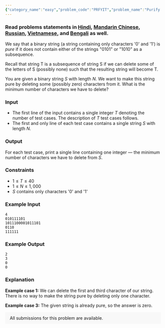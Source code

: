 ```yaml
---
{"category_name":"easy","problem_code":"PRFYIT","problem_name":"Purify It","problemComponents":{"constraints":"","constraintsState":false,"subtasks":"","subtasksState":false,"inputFormat":"","inputFormatState":false,"outputFormat":"","outputFormatState":false,"sampleTestCases":{"0":{"id":1,"input":"4\r\n010111101\r\n1011100001011101\r\n0110\r\n111111","output":"2\r\n3\r\n0\r\n0","explanation":"**Example case 1:** We can delete the first and third character of our string. There is no way to make the string pure by deleting only one character.\r\n\r\n**Example case 3:** The given string is already pure, so the answer is zero.","isDeleted":false}}},"video_editorial_url":"https://youtu.be/tBtSJCngUR4","languages_supported":{"0":"CPP14","1":"C","2":"JAVA","3":"PYTH 3.6","4":"PYTH","5":"PYP3","6":"CS2","7":"ADA","8":"PYPY","9":"TEXT","10":"PAS fpc","11":"NODEJS","12":"RUBY","13":"PHP","14":"GO","15":"HASK","16":"TCL","17":"PERL","18":"SCALA","19":"LUA","20":"kotlin","21":"BASH","22":"JS","23":"LISP sbcl","24":"rust","25":"PAS gpc","26":"BF","27":"CLOJ","28":"R","29":"D","30":"CAML","31":"FORT","32":"ASM","33":"swift","34":"FS","35":"WSPC","36":"LISP clisp","37":"SQL","38":"SCM guile","39":"PERL6","40":"ERL","41":"CLPS","42":"ICK","43":"NICE","44":"PRLG","45":"ICON","46":"COB","47":"SCM chicken","48":"PIKE","49":"SCM qobi","50":"ST","51":"NEM"},"max_timelimit":1,"source_sizelimit":50000,"problem_author":"kmaaszraa","problem_tester":"","date_added":"15-12-2019","tags":{"0":"brute","1":"cook113","2":"dynamic","3":"easy","4":"kmaaszraa","5":"kmaaszraa"},"problem_difficulty_level":"Easy","best_tag":"Dynamic Programming","editorial_url":"https://discuss.codechef.com/problems/PRFYIT","time":{"view_start_date":1577041202,"submit_start_date":1577041202,"visible_start_date":1577041202,"end_date":1735669800},"is_direct_submittable":false,"problemDiscussURL":"https://discuss.codechef.com/search?q=PRFYIT","is_proctored":false,"visitedContests":{},"layout":"problem"}
---
```

### Read problems statements in [Hindi](https://www.codechef.com/download/translated/COOK113/hindi/PRFYIT.pdf), [Mandarin Chinese](https://www.codechef.com/download/translated/COOK113/mandarin/PRFYIT.pdf), [Russian](https://www.codechef.com/download/translated/COOK113/russian/PRFYIT.pdf), [Vietnamese](https://www.codechef.com/download/translated/COOK113/vietnamese/PRFYIT.pdf), and [Bengali](https://www.codechef.com/download/translated/COOK113/bengali/PRFYIT.pdf) as well.

We say that a binary string (a string containing only characters '0' and '1') is *pure* if it does not contain either of the strings "0101" or "1010" as a subsequence.

Recall that string T is a subsequence of string S if we can delete some of the letters of S (possibly none) such that the resulting string will become T.

You are given a binary string $S$ with length $N$. We want to make this string pure by deleting some (possibly zero) characters from it. What is the minimum number of characters we have to delete?

### Input
- The first line of the input contains a single integer $T$ denoting the number of test cases. The description of $T$ test cases follows.
- The first and only line of each test case contains a single string $S$ with length $N$.

### Output
For each test case, print a single line containing one integer — the minimum number of characters we have to delete from $S$.

### Constraints
- $1 \le T \le 40$
- $1 \le N \le 1,000$
- $S$ contains only characters '0' and '1'

### Example Input
```
4
010111101
1011100001011101
0110
111111
```

### Example Output
```
2
3
0
0
```

### Explanation
**Example case 1:** We can delete the first and third character of our string. There is no way to make the string pure by deleting only one character.

**Example case 3:** The given string is already pure, so the answer is zero.

<aside style='background: #f8f8f8;padding: 10px 15px;'><div>All submissions for this problem are available.</div></aside>
